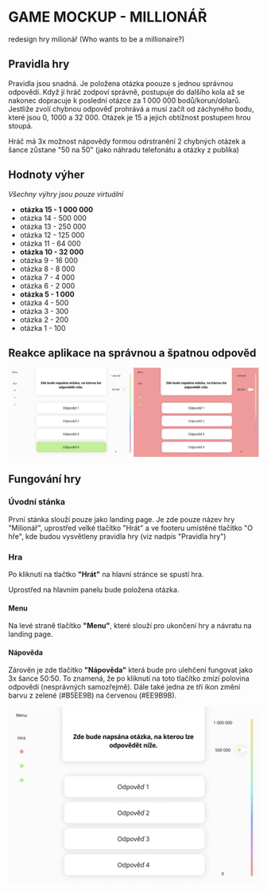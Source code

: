 # GAME MOCKUP - MILLIONÁŘ

redesign hry milionář (Who wants to be a millionaire?)

## Pravidla hry

Pravidla jsou snadná. Je položena otázka poouze s jednou správnou odpovědí. Když jí hráč zodpoví správně, postupuje do dalšího kola až se nakonec dopracuje k poslední otázce za 1 000 000 bodů/korun/dolarů. Jestliže zvolí chybnou odpověď prohrává a musí začít od záchyného bodu, které jsou 0, 1000 a 32 000. Otázek je 15 a jejich obtížnost postupem hrou stoupá.

Hráč má 3x možnost nápovědy formou odrstranění 2 chybných otázek a šance zůstane "50 na 50" 
(jako náhradu telefonátu a otázky z publika)

## Hodnoty výher
*Všechny výhry jsou pouze virtuální*

* **otázka 15 - 1 000 000**
* otázka 14 -   500 000
* otázka 13 -   250 000
* otázka 12 -   125 000
* otázka 11 -    64 000
* **otázka 10 -    32 000**
*  otázka 9 -    16 000
*  otázka 8 -     8 000
*  otázka 7 -     4 000
*  otázka 6 -     2 000
* **otázka 5 -     1 000**
*  otázka 4 -       500
*  otázka 3 -       300
*  otázka 2 -       200
*  otázka 1 -       100

## Reakce aplikace na správnou a špatnou odpověd


![](ReakceNaOdpoved.JPG)



## Fungování hry

### Úvodní stánka

První stánka slouží pouze jako landing page.
Je zde pouze název hry "Milionář", uprostřed velké tlačítko "Hrát" a ve footeru umístěné tlačítko "O hře", kde budou vysvětleny pravidla hry (viz nadpis "Pravidla hry")

### Hra

Po kliknutí na tlačtko **"Hrát"** na hlavní stránce se spustí hra.

Uprostřed na hlavním panelu bude položena otázka. 

#### Menu
Na levé straně tlačítko **"Menu"**, které slouží pro ukončení hry a návratu na landing page.
#### Nápověda
Zárověn je zde tlačítko **"Nápověda"** která bude pro ulehčení fungovat jako 3x šance 50:50. To znamená, že po kliknutí na toto tlačítko zmízí polovina odpovědí (nesprávných samozřejmě). Dále také jedna ze tří ikon změní barvu z zelené (#B5EE9B) na červenou (#EE9B9B).

![](Desktop-mockup.jpg)

